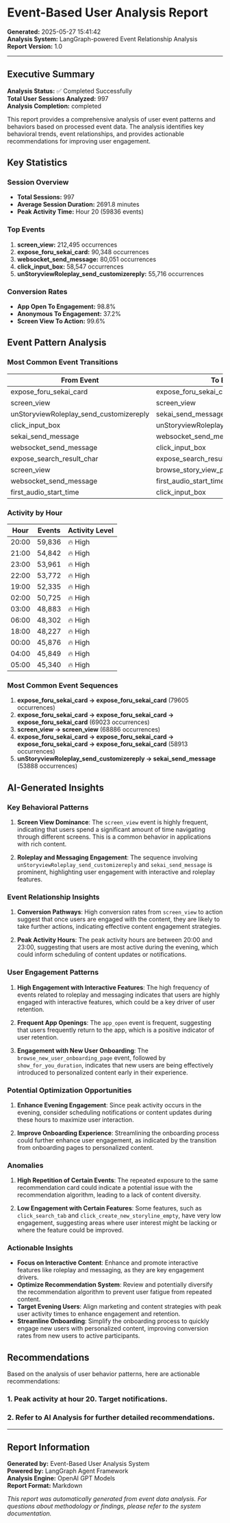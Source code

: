 # Event-Based User Analysis Report

**Generated:** 2025-05-27 15:41:42  
**Analysis System:** LangGraph-powered Event Relationship Analysis  
**Report Version:** 1.0

---

## Executive Summary

**Analysis Status:** ✅ Completed Successfully  
**Total User Sessions Analyzed:** 997  
**Analysis Completion:** completed

This report provides a comprehensive analysis of user event patterns and behaviors based on processed event data. The analysis identifies key behavioral trends, event relationships, and provides actionable recommendations for improving user engagement.

## Key Statistics

### Session Overview
- **Total Sessions:** 997
- **Average Session Duration:** 2691.8 minutes
- **Peak Activity Time:** Hour 20 (59836 events)

### Top Events
1. **screen_view:** 212,495 occurrences
2. **expose_foru_sekai_card:** 90,348 occurrences
3. **websocket_send_message:** 80,051 occurrences
4. **click_input_box:** 58,547 occurrences
5. **unStoryviewRoleplay_send_customizereply:** 55,716 occurrences

### Conversion Rates
- **App Open To Engagement:** 98.8%
- **Anonymous To Engagement:** 37.2%
- **Screen View To Action:** 99.6%


## Event Pattern Analysis

### Most Common Event Transitions

| From Event | To Event | Frequency |
|------------|----------|----------|
| expose_foru_sekai_card | expose_foru_sekai_card | 79605 |
| screen_view | screen_view | 68886 |
| unStoryviewRoleplay_send_customizereply | sekai_send_message | 53888 |
| click_input_box | unStoryviewRoleplay_send_customizereply | 53391 |
| sekai_send_message | websocket_send_message | 52052 |
| websocket_send_message | click_input_box | 36110 |
| expose_search_result_char | expose_search_result_char | 31132 |
| screen_view | browse_story_view_page | 15973 |
| websocket_send_message | first_audio_start_time | 14577 |
| first_audio_start_time | click_input_box | 13877 |

### Activity by Hour

| Hour | Events | Activity Level |
|------|--------|---------------|
| 20:00 | 59,836 | 🔥 High |
| 21:00 | 54,842 | 🔥 High |
| 23:00 | 53,961 | 🔥 High |
| 22:00 | 53,772 | 🔥 High |
| 19:00 | 52,335 | 🔥 High |
| 02:00 | 50,725 | 🔥 High |
| 03:00 | 48,883 | 🔥 High |
| 06:00 | 48,302 | 🔥 High |
| 18:00 | 48,227 | 🔥 High |
| 00:00 | 45,876 | 🔥 High |
| 04:00 | 45,849 | 🔥 High |
| 05:00 | 45,340 | 🔥 High |

### Most Common Event Sequences

1. **expose_foru_sekai_card → expose_foru_sekai_card** (79605 occurrences)
2. **expose_foru_sekai_card → expose_foru_sekai_card → expose_foru_sekai_card** (69023 occurrences)
3. **screen_view → screen_view** (68886 occurrences)
4. **expose_foru_sekai_card → expose_foru_sekai_card → expose_foru_sekai_card → expose_foru_sekai_card** (58913 occurrences)
5. **unStoryviewRoleplay_send_customizereply → sekai_send_message** (53888 occurrences)



## AI-Generated Insights

### Key Behavioral Patterns


1. **Screen View Dominance**: The `screen_view` event is highly frequent, indicating that users spend a significant amount of time navigating through different screens. This is a common behavior in applications with rich content.

2. **Roleplay and Messaging Engagement**: The sequence involving `unStoryviewRoleplay_send_customizereply` and `sekai_send_message` is prominent, highlighting user engagement with interactive and roleplay features.

### Event Relationship Insights

1. **Conversion Pathways**: High conversion rates from `screen_view` to action suggest that once users are engaged with the content, they are likely to take further actions, indicating effective content engagement strategies.

2. **Peak Activity Hours**: The peak activity hours are between 20:00 and 23:00, suggesting that users are most active during the evening, which could inform scheduling of content updates or notifications.

### User Engagement Patterns

1. **High Engagement with Interactive Features**: The high frequency of events related to roleplay and messaging indicates that users are highly engaged with interactive features, which could be a key driver of user retention.

2. **Frequent App Openings**: The `app_open` event is frequent, suggesting that users frequently return to the app, which is a positive indicator of user retention.

3. **Engagement with New User Onboarding**: The `browse_new_user_onboarding_page` event, followed by `show_for_you_duration`, indicates that new users are being effectively introduced to personalized content early in their experience.

### Potential Optimization Opportunities


1. **Enhance Evening Engagement**: Since peak activity occurs in the evening, consider scheduling notifications or content updates during these hours to maximize user interaction.

2. **Improve Onboarding Experience**: Streamlining the onboarding process could further enhance user engagement, as indicated by the transition from onboarding pages to personalized content.

### Anomalies

1. **High Repetition of Certain Events**: The repeated exposure to the same recommendation card could indicate a potential issue with the recommendation algorithm, leading to a lack of content diversity.

2. **Low Engagement with Certain Features**: Some features, such as `click_search_tab` and `click_create_new_storyline_empty`, have very low engagement, suggesting areas where user interest might be lacking or where the feature could be improved.

### Actionable Insights

- **Focus on Interactive Content**: Enhance and promote interactive features like roleplay and messaging, as they are key engagement drivers.
- **Optimize Recommendation System**: Review and potentially diversify the recommendation algorithm to prevent user fatigue from repeated content.
- **Target Evening Users**: Align marketing and content strategies with peak user activity times to enhance engagement and retention.
- **Streamline Onboarding**: Simplify the onboarding process to quickly engage new users with personalized content, improving conversion rates from new users to active participants.

## Recommendations

Based on the analysis of user behavior patterns, here are actionable recommendations:

### 1. Peak activity at hour 20. Target notifications.

### 2. Refer to AI Analysis for further detailed recommendations.



---

## Report Information

**Generated by:** Event-Based User Analysis System  
**Powered by:** LangGraph Agent Framework  
**Analysis Engine:** OpenAI GPT Models  
**Report Format:** Markdown  

*This report was automatically generated from event data analysis. For questions about methodology or findings, please refer to the system documentation.*